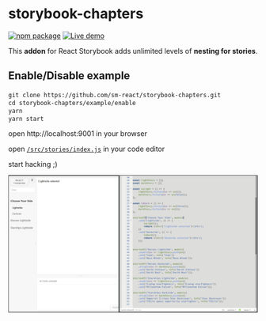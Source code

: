 # storybook-chapters 
[![npm package](https://badge.fury.io/js/storybook-chapters.svg)](https://badge.fury.io/js/storybook-chapters)
[![Live demo](https://img.shields.io/badge/Live%20Demo-%20Storybook-brightgreen.svg)](https://sm-react.github.io/storybook-chapters)

This **addon** for React Storybook adds unlimited levels of **nesting for stories**. 

## Enable/Disable example

```shell
git clone https://github.com/sm-react/storybook-chapters.git
cd storybook-chapters/example/enable
yarn
yarn start
```

open http://localhost:9001 in your browser

open [`/src/stories/index.js`](https://github.com/sm-react/storybook-chapters/blob/master/example/enable/src/stories/index.js) in your code editor

start hacking ;)

[![preview](doc/chapters-enable.png)](https://raw.githubusercontent.com/sm-react/storybook-chapters/master/example/enable/doc/chapters-enable.png)
